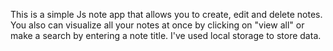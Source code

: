 This is a simple Js note app that allows you to create, edit and delete notes. You also can visualize all your notes at once by clicking on "view all" or make a search by entering a note title.
I've used local storage to store data.
